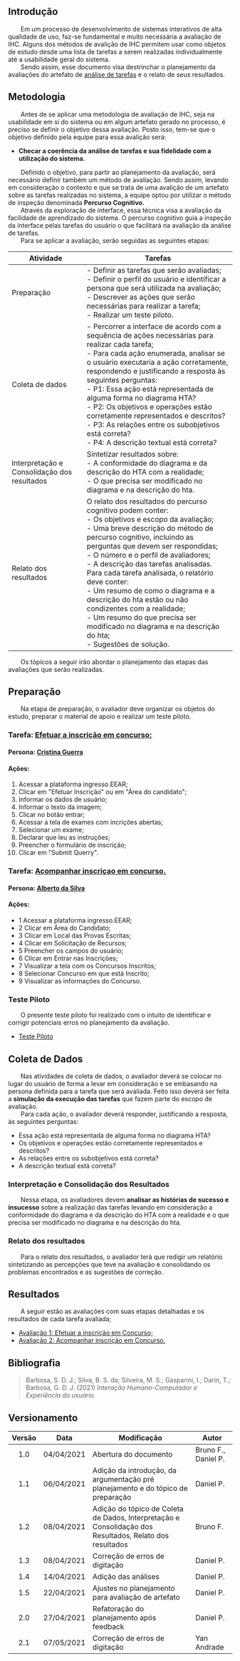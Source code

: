 ## Introdução
&emsp;&emsp;Em um processo de desenvolvimento de sistemas interativos de alta qualidade de uso, faz-se fundamental e muito necessária a avaliação de IHC. Alguns dos métodos de avalição de IHC permitem usar como objetos de estudo desde uma lista de tarefas a serem realizadas individualmente até a usabilidade geral do sistema.<br>
&emsp;&emsp;Sendo assim, esse documento visa destrinchar o planejamento da avaliações do artefato de [análise de tarefas](../../../analise-de-requisitos/analise-de-tarefas.md) e o relato de seus resultados.

## Metodologia
&emsp;&emsp;Antes de se aplicar uma metodologia de avaliação de IHC, seja na usabilidade em si do sistema ou em algum artefato gerado no processo, é preciso se definir o objetivo dessa avaliação. Posto isso, tem-se que o objetivo definido pela equipe para essa avalição será: 

- **Checar a coerência da análise de tarefas e sua fidelidade com a utilização do sistema.**

&emsp;&emsp;Definido o objetivo, para partir ao planejamento da avaliação, será necessário definir também um método de avaliação. Sendo assim, levando em consideração o contexto e que se trata de uma avalição de um artefato sobre as tarefas realizadas no sistema, a equipe optou por utilizar o método de inspeção denominada __Percurso Cognitivo.__<br>
&emsp;&emsp;Através da exploração de interface, essa técnica visa a avaliação da facilidade de aprendizado do sistema. O percurso cognitivo guia a inspeção da interface pelas tarefas do usuário o que facilitará na avaliação da análise de tarefas.<br>
&emsp;&emsp;Para se aplicar a avaliação, serão seguidas as seguintes etapas:

|Atividade|Tarefas|
|--|--|
|Preparação|- Definir as tarefas que serão avaliadas;<br>- Definir o perfil do usuário e identificar a persona que será utilizada na avaliação;<br>- Descrever as ações que serão necessárias para realizar a tarefa;<br>- Realizar um teste piloto.|
|Coleta de dados|- Percorrer a interface de acordo com a sequência de ações necessárias para realizar cada tarefa;<br>- Para cada ação enumerada, analisar se o usuário executaria a ação corretamente, respondendo e justificando a resposta às seguintes perguntas:<br>- P1: Essa ação está representada de alguma forma no diagrama HTA?<br>- P2: Os objetivos e operações estão corretamente representados e descritos?<br>- P3: As relações entre os subobjetivos está correta?<br>- P4: A descrição textual está correta?|
|Interpretação e Consolidação dos resultados|Sintetizar resultados sobre:<br>- A conformidade do diagrama e da descrição do HTA com a realidade;<br>- O que precisa ser modificado no diagrama e na descrição do hta.|
|Relato dos resultados|O relato dos resultados do percurso cognitivo podem conter:<br>- Os objetivos e escopo da avaliação;<br>- Uma breve descrição do método de percurso cognitivo, incluindo as perguntas que devem ser respondidas;<br>- O número e o perfil de avaliadores;<br>- A descrição das tarefas analisadas.<br>Para cada tarefa analisada, o relatório deve conter:<br>- Um resumo de como o diagrama e a descrição do hta estão ou não condizentes com a realidade;<br>- Um resumo do que precisa ser modificado no diagrama e na descrição do hta;<br>- Sugestões de solução.|

&emsp;&emsp;Os tópicos a seguir irão abordar o planejamento das etapas das avaliações que serão realizadas.

## Preparação
&emsp;&emsp;Na etapa de preparação, o avaliador deve organizar os objetos do estudo, preparar o material de apoio e realizar um teste piloto.

### Tarefa: [Efetuar a inscrição em concurso;](../../../../analise-de-requisitos/analise-de-tarefas/#efetuar-a-inscricao-em-concurso)
#### Persona: [Cristina Guerra](../../../../analise-de-requisitos/personas/#cristina-guerra)
#### Ações:
1. Acessar a plataforma ingresso.EEAR;
2. Clicar em "Efetuar Inscrição" ou em "Área do candidato";
3. Informar os dados de usuário;
4. Informar o texto da imagem;
5. Clicar no botão entrar;
6. Acessar a tela de exames com incrições abertas;
7. Selecionar um exame;
8. Declarar que leu as instruções;
9. Preencher o formulário de inscrição;
10. Clicar em "Submit Querry".

### Tarefa: [Acompanhar inscriçao em concurso.](../../../../analise-de-requisitos/analise-de-tarefas/#acompanhar-inscricao-em-concurso)
#### Persona: [Alberto da Silva](../../../../analise-de-requisitos/personas/#alberto-da-silva)

#### Ações:
- 1 Acessar a plataforma ingresso.EEAR;
- 2 Clicar em Área do Candidato;
- 3 Clicar em Local das Provas Escritas;
- 4 Clicar em Solicitação de Recursos;
- 5 Preencher os campos do usuário;
- 6 Clicar em Entrar nas Inscrições;
- 7 Visualizar a tela com os Concursos Inscritos;
- 8 Selecionar Concurso em que está Inscrito;
- 9 Visualizar as informações do Concurso.

### Teste Piloto
&emsp;&emsp;O presente teste piloto foi realizado com o intuito de identificar e corrigir potenciais erros no planejamento da avaliação.

- [Teste Piloto](./resultados/teste-piloto-ana.md)
## Coleta de Dados
&emsp;&emsp;Nas atividades de coleta de dados, o avaliador deverá se colocar no lugar do usuário de forma a levar em consideração e se embasando na persona definida para a tarefa que será avaliada. Feito isso deverá ser feita a **simulação da execução das tarefas** que fazem parte do escopo de avaliação.<br>
&emsp;&emsp;Para cada ação, o avaliador deverá responder, justificando a resposta, às seguintes perguntas:

- Essa ação está representada de alguma forma no diagrama HTA?
- Os objetivos e operações estão corretamente representados e descritos?
- As relações entre os subobjetivos está correta?
- A descrição textual está correta?

### Interpretação e Consolidação dos Resultados
&emsp;&emsp;Nessa etapa, os avaliadores devem **analisar as histórias de sucesso e insucesso** sobre a realização das tarefas levando em consideração a conformidade do diagrama e da descrição do HTA com a realidade e o que precisa ser modificado no diagrama e na descrição do hta.

### Relato dos resultados
&emsp;&emsp;Para o relato dos resultados, o avaliador terá que redigir um relatório sintetizando as percepções que teve na avaliação e consolidando os problemas encontrados e as sugestões de correção.
 
## Resultados
&emsp;&emsp;A seguir estão as avaliações com suas etapas detalhadas e os resultados de cada tarefa avaliada;

- [Avaliação 1: Efetuar a inscrição em Concurso;](./resultados/avaliacao-efetua.md)
- [Avaliação 2: Acompanhar inscrição em Concurso.](./resultados/avaliacao-acompanha.md)

## Bibliografia
> Barbosa, S. D. J.; Silva, B. S. da; Silveira, M. S.; Gasparini, I.; Darin, T.; Barbosa, G. D. J. (2021) *Interação Humano-Computador e Experiência do usuário.*
## Versionamento

|Versão|Data|Modificação|Autor|
|:-:|--|--|--|
|1.0|04/04/2021|Abertura do documento| Bruno F., Daniel P. |
|1.1|06/04/2021|Adição da introdução, da argumentação pré planejamento e do tópico de preparação| Daniel P. |
|1.2|08/04/2021|Adição do tópico de Coleta de Dados, Interpretação e Consolidação dos Resultados, Relato dos resultados| Bruno F. |
|1.3|08/04/2021|Correção de erros de digitação| Daniel P. |
|1.4|14/04/2021|Adição das análises|Daniel P.|
|1.5|22/04/2021|Ajustes no planejamento para avaliação de artefato| Daniel P.|
|2.0|27/04/2021|Refatoração do planejamento após feedback| Daniel P.|
|2.1|07/05/2021|Correção de erros de digitação| Yan Andrade |